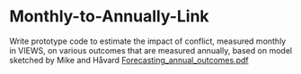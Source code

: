 # Monthly-to-Annually-Link
Write prototype code to estimate the impact of conflict, measured monthly in VIEWS, on various outcomes that are measured annually, based on model sketched by Mike and Håvard
[Forecasting_annual_outcomes.pdf](https://github.com/prio-data/Monthly-to-Annually-Link/files/13252171/Forecasting_annual_outcomes.pdf)

